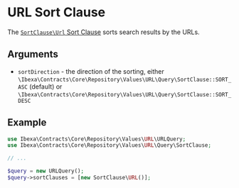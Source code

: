 # URL Sort Clause

The [`SortClause\Url` Sort Clause](../../api/php_api/php_api_reference/classes/Ibexa-Contracts-Core-Repository-Values-URL-Query-SortClause-URL.html)
sorts search results by the URLs.

## Arguments

- `sortDirection` - the direction of the sorting, either `\Ibexa\Contracts\Core\Repository\Values\URL\Query\SortClause::SORT_ASC` (default) or `\Ibexa\Contracts\Core\Repository\Values\URL\Query\SortClause::SORT_DESC`

## Example

``` php
use Ibexa\Contracts\Core\Repository\Values\URL\URLQuery;
use Ibexa\Contracts\Core\Repository\Values\URL\Query\SortClause;

// ...

$query = new URLQuery();
$query->sortClauses = [new SortClause\URL()];
```
